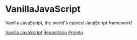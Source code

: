 # VanillaJavaScript
 Vanilla JavaScript, the world's easiest JavaScript framework!


[Vanilla JavaScript](https://vanillajavascript.netlify.app/)
[Repositório](https://github.com/201flaviosilva/VanillaJavaScript)
[Projeto](https://github.com/201flaviosilva/VanillaJavaScript/projects)
